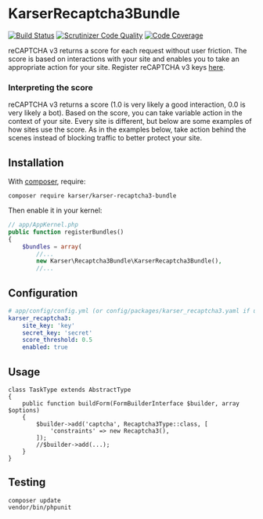 KarserRecaptcha3Bundle
======================

[![Build Status](https://travis-ci.org/karser/KarserRecaptcha3Bundle.svg?branch=master)](https://travis-ci.org/karser/KarserRecaptcha3Bundle)
[![Scrutinizer Code Quality](https://scrutinizer-ci.com/g/karser/KarserRecaptcha3Bundle/badges/quality-score.png?b=master)](https://scrutinizer-ci.com/g/karser/KarserRecaptcha3Bundle/?branch=master)
[![Code Coverage](https://scrutinizer-ci.com/g/karser/KarserRecaptcha3Bundle/badges/coverage.png?b=master)](https://scrutinizer-ci.com/g/karser/KarserRecaptcha3Bundle/?branch=master)

reCAPTCHA v3 returns a score for each request without user friction. 
The score is based on interactions with your site and enables you to
take an appropriate action for your site. Register reCAPTCHA v3 keys
[here](https://g.co/recaptcha/v3).

### Interpreting the score

reCAPTCHA v3 returns a score (1.0 is very likely a good interaction,
0.0 is very likely a bot). Based on the score, you can take variable
action in the context of your site. Every site is different, but below
are some examples of how sites use the score. As in the examples below,
take action behind the scenes instead of blocking traffic to better
protect your site.


Installation
------------

With [composer](https://getcomposer.org), require:

`composer require karser/karser-recaptcha3-bundle`

Then enable it in your kernel:

```php
// app/AppKernel.php
public function registerBundles()
{
    $bundles = array(
        //...
        new Karser\Recaptcha3Bundle\KarserRecaptcha3Bundle(),
        //...
```

Configuration
-------------

```yaml
# app/config/config.yml (or config/packages/karser_recaptcha3.yaml if using Symfony4)
karser_recaptcha3:
    site_key: 'key'
    secret_key: 'secret'
    score_threshold: 0.5
    enabled: true
```

Usage
-----
```
class TaskType extends AbstractType
{
    public function buildForm(FormBuilderInterface $builder, array $options)
    {
        $builder->add('captcha', Recaptcha3Type::class, [
            'constraints' => new Recaptcha3(),
        ]);
        //$builder->add(...);
    }
}
```


Testing
-------

```
composer update
vendor/bin/phpunit
```
